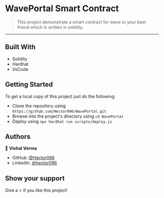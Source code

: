 # WavePortal Smart Contract

> This project demonstrate a smart contract for wave to your best friend which is written in solidity.

---

## Built With

-   Solidity
-   Hardhat
-   VsCode

## Getting Started

To get a local copy of this project just do the following:

-   Clone the repository using `https://github.com/Hector096/WavePortal.git`
-   Browse into the project's directory using `cd WavePortal`
-   Deploy using `npx hardhat run scripts/deploy.js`

## Authors

👤 **Vishal Verma**

-   GitHub: [@Hector096](https://github.com/Hector096)
-   LinkedIn: [@hector096](https://www.linkedin.com/in/hector096/)

## Show your support

Give a ⭐️ if you like this project!
